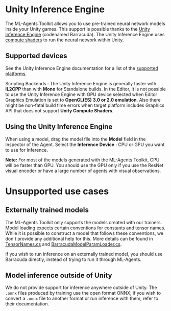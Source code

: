 # Unity Inference Engine

The ML-Agents Toolkit allows you to use pre-trained neural network models inside
your Unity games. This support is possible thanks to the
[Unity Inference Engine](https://docs.unity3d.com/Packages/com.unity.barracuda@latest/index.html)
(codenamed Barracuda). The Unity Inference Engine uses
[compute shaders](https://docs.unity3d.com/Manual/class-ComputeShader.html) to
run the neural network within Unity.

## Supported devices

See the Unity Inference Engine documentation for a list of the
[supported platforms](https://docs.unity3d.com/Packages/com.unity.barracuda@latest/index.html#supported-platforms).

Scripting Backends : The Unity Inference Engine is generally faster with
**IL2CPP** than with **Mono** for Standalone builds. In the Editor, It is not
possible to use the Unity Inference Engine with GPU device selected when Editor
Graphics Emulation is set to **OpenGL(ES) 3.0 or 2.0 emulation**. Also there
might be non-fatal build time errors when target platform includes Graphics API
that does not support **Unity Compute Shaders**.

## Using the Unity Inference Engine

When using a model, drag the model file into the **Model** field in the
Inspector of the Agent. Select the **Inference Device** : CPU or GPU you want to
use for Inference.

**Note:** For most of the models generated with the ML-Agents Toolkit, CPU will
be faster than GPU. You should use the GPU only if you use the ResNet visual
encoder or have a large number of agents with visual observations.

# Unsupported use cases
## Externally trained models
The ML-Agents Toolkit only supports the models created with our trainers. Model
loading expects certain conventions for constants and tensor names. While it is
possible to construct a model that follows these conventions, we don't provide
any additional help for this. More details can be found in
[TensorNames.cs](https://github.com/Unity-Technologies/ml-agents/blob/release_20_docs/com.unity.ml-agents/Runtime/Inference/TensorNames.cs)
and
[BarracudaModelParamLoader.cs](https://github.com/Unity-Technologies/ml-agents/blob/release_20_docs/com.unity.ml-agents/Runtime/Inference/BarracudaModelParamLoader.cs).

If you wish to run inference on an externally trained model, you should use
Barracuda directly, instead of trying to run it through ML-Agents.

## Model inference outside of Unity
We do not provide support for inference anywhere outside of Unity. The `.onnx` files produced by training use the open format ONNX; if you wish to convert a `.onnx` file to another
format or run inference with them, refer to their documentation.
